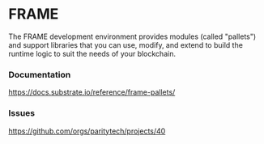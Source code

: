 # FRAME

The FRAME development environment provides modules (called "pallets") and support libraries that you can use, modify, and extend to build the runtime logic to suit the needs of your blockchain.

### Documentation

https://docs.substrate.io/reference/frame-pallets/

### Issues

https://github.com/orgs/paritytech/projects/40
